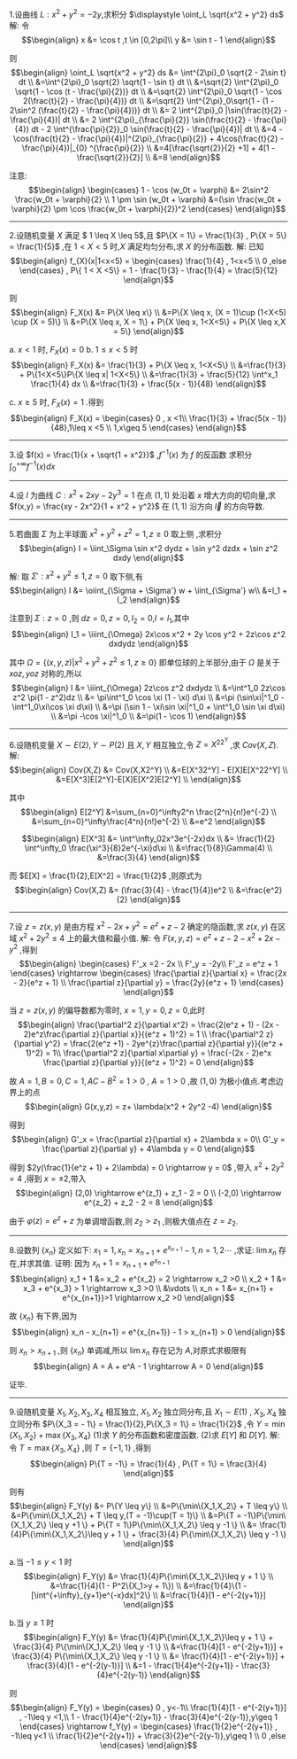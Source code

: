 1.设曲线 $L:x^2 + y^2 = -2y$,求积分 $\displaystyle \oint_L \sqrt{x^2 + y^2} ds$
解:
令
$$\begin{align}
    x &= \cos t   ,t \in [0,2\pi]\\
    y &= \sin t - 1
\end{align}$$

则
$$\begin{align}
    \oint_L \sqrt{x^2 + y^2} ds &= \int^{2\pi}_0 \sqrt{2 - 2\sin t} dt \\
    &=\int^{2\pi}_0 \sqrt{2} \sqrt{1 - \sin t} dt \\
    &=\sqrt{2} \int^{2\pi}_0 \sqrt{1 - \cos (t - \frac{\pi}{2})} dt \\
    &=\sqrt{2} \int^{2\pi}_0 \sqrt{1 - \cos 2(\frac{t}{2} - \frac{\pi}{4})} dt \\
    &=\sqrt{2} \int^{2\pi}_0\sqrt{1 - (1 - 2\sin^2 (\frac{t}{2} - \frac{\pi}{4}))} dt \\
    &= 2 \int^{2\pi}_0 |\sin(\frac{t}{2} - \frac{\pi}{4})| dt \\
    &= 2 \int^{2\pi}_{\frac{\pi}{2}} \sin(\frac{t}{2} - \frac{\pi}{4}) dt - 2 \int^{\frac{\pi}{2}}_0 \sin(\frac{t}{2} - \frac{\pi}{4})| dt \\
    &=4 -\cos(\frac{t}{2} - \frac{\pi}{4})|^{2\pi}_{\frac{\pi}{2}} + 4\cos(\frac{t}{2} - \frac{\pi}{4})|_{0}
    ^{\frac{\pi}{2}} \\
    &=4[\frac{\sqrt{2}}{2}  +1] + 4[1 - \frac{\sqrt{2}}{2}] \\
    &=8
\end{align}$$

注意:
$$\begin{align}
    \begin{cases}
        1 - \cos (w_0t  + \varphi) &= 2\sin^2 \frac{w_0t  + \varphi}{2} \\
        1 \pm \sin (w_0t + \varphi) &=(\sin \frac{w_0t  + \varphi}{2} \pm \cos \frac{w_0t  + \varphi}{2})^2 
    \end{cases}
\end{align}$$

---
2.设随机变量 $X$ 满足 $ 1 \leq X \leq 5$,且 $P\{X = 1\} = \frac{1}{3} , P\{X = 5\} = \frac{1}{5}$ ,在 $1<X<5$ 时,$X$ 满足均匀分布,求 $X$ 的分布函数.
解:
已知
$$\begin{align}
    f_{X}(x|1<x<5) = \begin{cases}
        \frac{1}{4} , 1<x<5 \\
        0 ,else
    \end{cases} , P\{ 1 < X <5\} = 1 - \frac{1}{3} - \frac{1}{4} = \frac{5}{12}
\end{align}$$

则
$$\begin{align}
    F_X(x) &= P\{X \leq x\} \\
    &=P\{X \leq x, (X = 1)\cup (1<X<5) \cup (X = 5)\} \\ 
    &=P\{X \leq x, X = 1\} + P\{X \leq x,  1<X<5\} + P\{X \leq x,X = 5\}
\end{align}$$

a. $x <1$ 时, $F_X(x) = 0$
b. $1 \leq x <5$ 时
$$\begin{align}
    F_X(x) &= \frac{1}{3} + P\{X \leq x,  1<X<5\} \\
    &=\frac{1}{3} + P\{1<X<5\}P\{X \leq x|  1<X<5\} \\
    &=\frac{1}{3} + \frac{5}{12} \int^x_1 \frac{1}{4} dx \\
    &=\frac{1}{3} + \frac{5(x - 1)}{48}
\end{align}$$

c. $x \geq 5$ 时, $F_X(x) = 1$ .得到
$$\begin{align}
    F_X(x) = \begin{cases}
        0 , x <1\\
        \frac{1}{3} + \frac{5(x - 1)}{48},1\leq x <5 \\
        1,x\geq 5
    \end{cases}
\end{align}$$




---
3.设 $f(x) = \frac{1}{x + \sqrt{1 + x^2}}$ ,$f^{-1}(x)$ 为 $f$ 的反函数 求积分 $\int^{+\infty}_0 f^{-1}(x) dx$

---
4.设 $l$ 为曲线 $C:x^2 + 2xy - 2y^3 = 1$ 在点 $(1,1)$ 处沿着 $x$ 增大方向的切向量,求 $f(x,y) = \frac{xy - 2x^2}{1 + x^2 + y^2}$ 在 $(1,1)$ 沿方向 $\vec{l}$ 的方向导数.

---
5.若曲面 $\Sigma$ 为上半球面 $x^2 + y^2 + z^2 = 1,z\geq 0$ 取上侧 ,求积分
$$\begin{align}
    I = \iint_\Sigma \sin x^2 dydz + \sin y^2 dzdx + \sin z^2 dxdy
\end{align}$$

解:
取 $\Sigma':x^2 + y^2 \leq 1 ,z = 0$ 取下侧,有
$$\begin{align}
    I &= \oiint_{\Sigma + \Sigma'} w + \iint_{\Sigma'} w\\
    &=I_1 + I_2
\end{align}$$

注意到 $\Sigma:z = 0$ ,则 $dz = 0,z = 0 , I_2 = 0$,$I = I_1$,其中
$$\begin{align}
    I_1 = \iiint_{\Omega} 2x\cos x^2 + 2y \cos y^2 + 2z\cos z^2 dxdydz
\end{align}$$

其中 $\Omega = \{(x,y,z)|x^2 + y^2 + z^2 \leq 1 ,z \geq 0\}$ 即单位球的上半部分,由于 $\Omega$ 是关于 $xoz,yoz$ 对称的,所以
$$\begin{align}
    I &=  \iiint_{\Omega} 2z\cos z^2 dxdydz \\
    &=\int^1_0 2z\cos z^2 \pi(1 - z^2)dz \\
    &= \pi\int^1_0  \cos \xi (1 - \xi) d\xi \\
    &=\pi (\sin\xi|^1_0 - \int^1_0\xi\cos \xi d\xi) \\
    &=\pi (\sin 1 - \xi\sin \xi|^1_0  + \int^1_0 \sin \xi d\xi) \\
    &=\pi -\cos \xi|^1_0 \\
    &=\pi(1 - \cos 1)
\end{align}$$

---
6.设随机变量 $X \sim E(2),Y \sim P(2)$ 且 $X,Y$ 相互独立,令 $Z = X^22^Y$ ,求 $Cov(X,Z)$.
解:
$$\begin{align}
    Cov(X,Z) &=  Cov(X,X2^Y) \\
    &=E[X^32^Y] - E[X]E[X^22^Y] \\
    &=E[X^3]E[2^Y]-E[X]E[X^2]E[2^Y] \\
\end{align}$$

其中
$$\begin{align}
    E[2^Y] &=\sum_{n=0}^\infty2^n \frac{2^n}{n!}e^{-2} \\
    &=\sum_{n=0}^\infty\frac{4^n}{n!}e^{-2} \\
    &=e^2
\end{align}$$

$$\begin{align}
    E[X^3] &= \int^\infty_02x^3e^{-2x}dx \\
    &= \frac{1}{2} \int^\infty_0 \frac{\xi^3}{8}2e^{-\xi}d\xi \\
    &=\frac{1}{8}\Gamma(4) \\
    &=\frac{3}{4}
\end{align}$$

而 $E[X] = \frac{1}{2},E[X^2] = \frac{1}{2}$ ,则原式为
$$\begin{align}
    Cov(X,Z) &= (\frac{3}{4} - \frac{1}{4})e^2 \\
    &=\frac{e^2}{2}
\end{align}$$


---
7.设 $z = z(x,y)$ 是由方程 $x^2 - 2x + y^2 = e^z + z - 2$ 确定的隐函数,求 $z(x,y)$ 在区域 $x^2 + 2y^2 \leq 4$ 上的最大值和最小值.
解:
令 $F(x,y,z) = e^z + z - 2  - x^2 + 2x - y^2$ ,得到
$$\begin{align}
    \begin{cases}
        F'_x =2 - 2x \\
        F'_y = -2y\\
        F'_z = e^z + 1 
    \end{cases} \rightarrow \begin{cases}
        \frac{\partial z}{\partial x} = \frac{2x - 2}{e^z + 1} \\
        \frac{\partial z}{\partial y} = \frac{2y}{e^z + 1}
    \end{cases}
\end{align}$$

当 $z = z(x,y)$ 的偏导数都为零时, $x = 1,y = 0 , z = 0$,此时
$$\begin{align}
    \frac{\partial^2 z}{\partial x^2} = \frac{2(e^z + 1) - (2x - 2)e^z\frac{\partial z}{\partial x}}{(e^z + 1)^2} = 1 \\
    \frac{\partial^2 z}{\partial y^2} = \frac{2(e^z +1) - 2ye^{z}\frac{\partial z}{\partial y}}{(e^z + 1)^2} = 1\\
    \frac{\partial^2 z}{\partial x\partial y} = \frac{-(2x - 2)e^x \frac{\partial z}{\partial y}}{(e^z + 1)^2} = 0
\end{align}$$

故 $A = 1 ,B = 0 , C = 1 ,AC  - B^2 = 1>0$ , $A = 1>0$ ,故 $(1,0)$ 为极小值点.考虑边界上的点
$$\begin{align}
    G(x,y,z) = z+ \lambda(x^2 + 2y^2 -4)
\end{align}$$

得到
$$\begin{align}
    G'_x = \frac{\partial z}{\partial x} + 2\lambda x = 0\\
    G'_y = \frac{\partial z}{\partial y} + 4\lambda y = 0
\end{align}$$

得到 $2y(\frac{1}{e^z + 1} + 2\lambda) = 0 \rightarrow y = 0$ ,带入 $x^2 + 2y^2 = 4$ ,得到 $x = \pm 2$,带入
$$\begin{align}
    (2,0) \rightarrow e^{z_1} +  z_1 - 2  = 0 \\
    (-2,0) \rightarrow e^{z_2} + z_2 - 2 = 8
\end{align}$$

由于 $\varphi(z) = e^z + z$ 为单调增函数,则 $z_2>z_1$ ,则极大值点在 $z = z_2$.



---
8.设数列 $\{x_n\}$ 定义如下: $x_1 = 1,x_n = x_{n+1} + e^{x_{n+1}} - 1,n=1,2\cdots$ ,求证: $\lim x_n$ 存在,并求其值.
证明:
因为 $x_{n} + 1 = x_{n+1} + e^{x_{n+1}}$
$$\begin{align}
    x_1 + 1 &= x_2 + e^{x_2} = 2 \rightarrow x_2 >0 \\
    x_2 + 1 &= x_3 + e^{x_3} > 1 \rightarrow x_3 >0 \\
    &\vdots \\
    x_n + 1 &= x_{n+1} + e^{x_{n+1}}>1  \rightarrow x_2 >0
\end{align}$$

故 $\{x_{n}\}$ 有下界,因为
$$\begin{align}
    x_n - x_{n+1} = e^{x_{n+1}} - 1 > x_{n+1} > 0
\end{align}$$

则 $x_n > x_{n+1}$ ,则 $\{x_n\}$ 单调减,所以 $\lim x_n$ 存在记为 $A$,对原式求极限有
$$\begin{align}
    A = A + e^A - 1  \rightarrow A = 0 
\end{align}$$

证毕.


---
9.设随机变量 $X_1,X_2,X_3,X_4$ 相互独立, $X_1,X_2$ 独立同分布,且 $X_1 \sim E(1)$ , $X_3,X_4$ 独立同分布 $P\{X_3 = - 1\} = \frac{1}{2},P\{X_3 = 1\} = \frac{1}{2}$ ,令 $Y = \min\{X_1,X_2\} + \max\{X_3,X_4\}$
(1)求 $Y$ 的分布函数和密度函数.
(2)求 $E[Y]$ 和 $D[Y]$.
解:
令 $T = \max\{X_3,X_4\}$ ,则 $T = \{-1,1\}$ ,得到
$$\begin{align}
    P\{T = -1\} = \frac{1}{4} , P\{T = 1\} = \frac{3}{4}
\end{align}$$

则有
$$\begin{align}
    F_Y(y) &= P\{Y \leq y\} \\
    &=P\{\min\{X_1,X_2\} + T \leq y\} \\
    &=P\{\min\{X_1,X_2\} + T \leq y,(T = -1)\cup(T = 1)\} \\
    &=P\{T = -1\}P\{\min\{X_1,X_2\} \leq y +1 \} + P\{T = 1\}P\{\min\{X_1,X_2\} \leq y -1 \} \\
    &= \frac{1}{4}P\{\min\{X_1,X_2\}\leq y + 1 \} + \frac{3}{4} P\{\min\{X_1,X_2\} \leq y -1 \}
\end{align}$$

a.当 $-1\leq y <1$ 时
$$\begin{align}
    F_Y(y) &= \frac{1}{4}P\{\min\{X_1,X_2\}\leq y + 1 \} \\
    &=\frac{1}{4}(1 - P^2\{X_1>y + 1\}) \\
    &=\frac{1}{4}\{1 - [\int^{+\infty}_{y+1}e^{-x}dx]^2\} \\
    &=\frac{1}{4}[1 - e^{-2(y+1)}]
\end{align}$$


b.当 $y \geq 1$ 时
$$\begin{align}
    F_Y(y) &= \frac{1}{4}P\{\min\{X_1,X_2\}\leq y + 1 \} + \frac{3}{4} P\{\min\{X_1,X_2\} \leq y -1 \} \\
    &=\frac{1}{4}[1 - e^{-2(y+1)}] + \frac{3}{4} P\{\min\{X_1,X_2\} \leq y -1 \} \\
    &= \frac{1}{4}[1 - e^{-2(y+1)}] + \frac{3}{4}[1 - e^{-2(y-1)}] \\
    &=1 - \frac{1}{4}e^{-2(y+1)} - \frac{3}{4}e^{-2(y-1)}
\end{align}$$

则
$$\begin{align}
    F_Y(y) = \begin{cases}
        0 , y<-1\\
        \frac{1}{4}[1 - e^{-2(y+1)}] , -1\leq y <1,\\
        1 - \frac{1}{4}e^{-2(y+1)} - \frac{3}{4}e^{-2(y-1)},y\geq 1
    \end{cases} \rightarrow f_Y(y) = \begin{cases}
        \frac{1}{2}e^{-2(y+1)} , -1\leq y<1 \\
        \frac{1}{2}e^{-2(y+1)} + \frac{3}{2}e^{-2(y-1)},y\geq 1 \\
        0 ,else
    \end{cases}
\end{align}$$